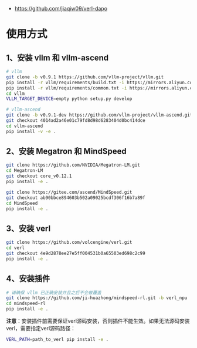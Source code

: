 - https://github.com/jiaqiw09/verl-dapo

# 使用方式

## 1、安装 vllm 和 vllm-ascend
```bash
# vllm
git clone -b v0.9.1 https://github.com/vllm-project/vllm.git
pip install -r vllm/requirements/build.txt -i https://mirrors.aliyun.com/pypi/simple/ # 将里面的torch==2.7删除
pip install -r vllm/requirements/common.txt -i https://mirrors.aliyun.com/pypi/simple/
cd vllm
VLLM_TARGET_DEVICE=empty python setup.py develop

# vllm-ascend
git clone -b v0.9.1-dev https://github.com/vllm-project/vllm-ascend.git
git checkout 4014ad2a46e01c79fd8d98d6283404d0bc414dce
cd vllm-ascend
pip install -v -e .
```

## 2、安装 Megatron 和 MindSpeed
```bash
git clone https://github.com/NVIDIA/Megatron-LM.git
cd Megatron-LM
git checkout core_v0.12.1
pip install -e .

git clone https://gitee.com/ascend/MindSpeed.git
git checkout ab90bbce894603b502a09025bcdf306f16b7a89f
cd MindSpeed
pip install -e .
```

## 3、安装 verl
```bash
git clone https://github.com/volcengine/verl.git
cd verl
git checkout 4e9d2878ee27e5ff004531b0a65503ed698c2c99
pip install -e .
```

## 4、安装插件
```bash
# 请确保 vllm 已正确安装并且之后不会做覆盖
git clone https://github.com/ji-huazhong/mindspeed-rl.git -b verl_npu
cd mindspeed-rl
pip install -e .
```

**注意**：安装插件前需要保证verl源码安装，否则插件不能生效。如果无法源码安装verl，需要指定verl源码路径：

```bash
VERL_PATH=path_to_verl pip install -e .
```